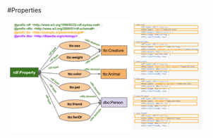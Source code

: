 #Properties

<a href="assets/ontology-properties.png" target="_blank"><img width="90%" src="assets/ontology-properties.png"/></a>
